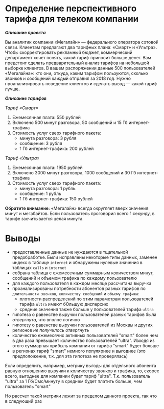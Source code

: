 # Определение перспективного тарифа для телеком компании

***Описание проекта***

Вы аналитик компании «Мегалайн» — федерального оператора сотовой связи. Клиентам предлагают два тарифных плана: «Смарт» и «Ультра». Чтобы скорректировать рекламный бюджет, коммерческий департамент хочет понять, какой тариф приносит больше денег.
Вам предстоит сделать предварительный анализ тарифов на небольшой выборке клиентов. В вашем распоряжении данные 500 пользователей «Мегалайна»: кто они, откуда, каким тарифом пользуются, сколько звонков и сообщений каждый отправил за 2018 год. Нужно проанализировать поведение клиентов и сделать вывод — какой тариф лучше.

***Описание тарифов***

*Тариф «Смарт»*

1. Ежемесячная плата: 550 рублей
1. Включено 500 минут разговора, 50 сообщений и 15 Гб интернет-трафика
1. Стоимость услуг сверх тарифного пакета:
    - минута разговора: 3 рубля
    - сообщение: 3 рубля
    - 1 Гб интернет-трафика: 200 рублей

*Тариф «Ультра»*

1. Ежемесячная плата: 1950 рублей
1. Включено 3000 минут разговора, 1000 сообщений и 30 Гб интернет-трафика
1. Стоимость услуг сверх тарифного пакета:
    - минута разговора: 1 рубль
    - сообщение: 1 рубль
    - 1 Гб интернет-трафика: 150 рублей
    
**Обратите внимание:** «Мегалайн» всегда округляет вверх значения минут и мегабайтов. Если пользователь проговорил всего 1 секунду, в тарифе засчитывается целая минута.

# Выводы
- предоставленные данные не нуждаются в тщательной предобработке. Были исправлены некоторые типы данных, заменен индекс в таблице `internet` и обнаружены нулевые значения в таблицах `calls` и `internet`
- собрана таблица с ежемесечным суммарным количеством минут, сообщений и объемом трафика по каждому пользователю
- для каждого пользователя в каждом месяце рассчитана выручка
- проанализированы потребности абонентов разных тарифов по `длительности звонков`, `количеству сообщений` и `объему трафика`:
    - плотности распределений по этим параметрам пользователей тарифа `ultra` имеют бОльшую дисперсию
    - средние значения также больше у пользователей тарифа `ultra`
- гипотеза о равенстве выручки пользователей разных тарифов была *отвергнута*, что вполне логично
- гипотезу о равенстве выручки пользователей из Москвы и других регионов *не получилось отвергнуть*
- количество ежемесячно активных пользователей "smart" более чем в два раза превышает количество пользователей "ultra". Изходя из этого суммарная прибыль компании от тарифа "smart" будет больше
- в регионах тариф "smart" немного популярнее и выгоднее (это предположение, т.к. для эта гипотеза не проверялась)
        
Если определить, например, метрику выгоды для отдельного абонента равную отношению выручки к количеству звонков и трафика, то, скорее всего, выгоднее для компании будет тариф "ultra". Т.к. пользователь "ultra" за 1 Гб/Смс/минуту в среднем будет платить больше, чем пользователь "smart"
        
Но рассчет такой метрики лежит за пределом данного проекта, так что в следующий раз